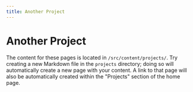 ```yaml
---
title: Another Project
---
```


# Another Project

The content for these pages is located in `/src/content/projects/`. Try creating a new Markdown file in the `projects` directory; doing so will automatically create a new page with your content. A link to that page will also be automatically created within the "Projects" section of the home page.
